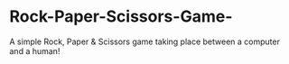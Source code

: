 # Rock-Paper-Scissors-Game-
A simple Rock, Paper &amp; Scissors game taking place between a computer and a human!
